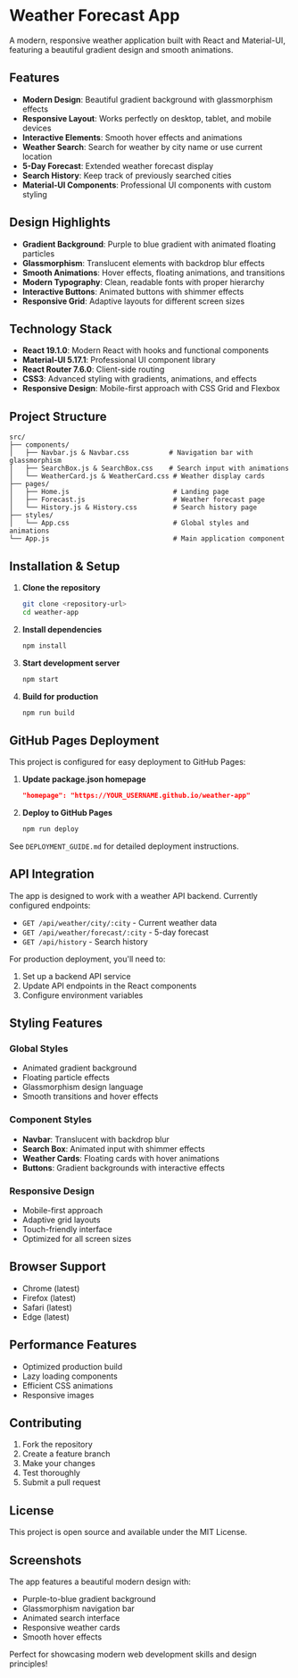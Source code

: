 # Weather Forecast App

A modern, responsive weather application built with React and Material-UI, featuring a beautiful gradient design and smooth animations.

## Features

- **Modern Design**: Beautiful gradient background with glassmorphism effects
- **Responsive Layout**: Works perfectly on desktop, tablet, and mobile devices
- **Interactive Elements**: Smooth hover effects and animations
- **Weather Search**: Search for weather by city name or use current location
- **5-Day Forecast**: Extended weather forecast display
- **Search History**: Keep track of previously searched cities
- **Material-UI Components**: Professional UI components with custom styling

## Design Highlights

- **Gradient Background**: Purple to blue gradient with animated floating particles
- **Glassmorphism**: Translucent elements with backdrop blur effects
- **Smooth Animations**: Hover effects, floating animations, and transitions
- **Modern Typography**: Clean, readable fonts with proper hierarchy
- **Interactive Buttons**: Animated buttons with shimmer effects
- **Responsive Grid**: Adaptive layouts for different screen sizes

## Technology Stack

- **React 19.1.0**: Modern React with hooks and functional components
- **Material-UI 5.17.1**: Professional UI component library
- **React Router 7.6.0**: Client-side routing
- **CSS3**: Advanced styling with gradients, animations, and effects
- **Responsive Design**: Mobile-first approach with CSS Grid and Flexbox

## Project Structure

```
src/
├── components/
│   ├── Navbar.js & Navbar.css          # Navigation bar with glassmorphism
│   ├── SearchBox.js & SearchBox.css    # Search input with animations
│   └── WeatherCard.js & WeatherCard.css # Weather display cards
├── pages/
│   ├── Home.js                          # Landing page
│   ├── Forecast.js                      # Weather forecast page
│   └── History.js & History.css         # Search history page
├── styles/
│   └── App.css                          # Global styles and animations
└── App.js                               # Main application component
```

## Installation & Setup

1. **Clone the repository**
   ```bash
   git clone <repository-url>
   cd weather-app
   ```

2. **Install dependencies**
   ```bash
   npm install
   ```

3. **Start development server**
   ```bash
   npm start
   ```

4. **Build for production**
   ```bash
   npm run build
   ```

## GitHub Pages Deployment

This project is configured for easy deployment to GitHub Pages:

1. **Update package.json homepage**
   ```json
   "homepage": "https://YOUR_USERNAME.github.io/weather-app"
   ```

2. **Deploy to GitHub Pages**
   ```bash
   npm run deploy
   ```

See `DEPLOYMENT_GUIDE.md` for detailed deployment instructions.

## API Integration

The app is designed to work with a weather API backend. Currently configured endpoints:

- `GET /api/weather/city/:city` - Current weather data
- `GET /api/weather/forecast/:city` - 5-day forecast
- `GET /api/history` - Search history

For production deployment, you'll need to:
1. Set up a backend API service
2. Update API endpoints in the React components
3. Configure environment variables

## Styling Features

### Global Styles
- Animated gradient background
- Floating particle effects
- Glassmorphism design language
- Smooth transitions and hover effects

### Component Styles
- **Navbar**: Translucent with backdrop blur
- **Search Box**: Animated input with shimmer effects
- **Weather Cards**: Floating cards with hover animations
- **Buttons**: Gradient backgrounds with interactive effects

### Responsive Design
- Mobile-first approach
- Adaptive grid layouts
- Touch-friendly interface
- Optimized for all screen sizes

## Browser Support

- Chrome (latest)
- Firefox (latest)
- Safari (latest)
- Edge (latest)

## Performance Features

- Optimized production build
- Lazy loading components
- Efficient CSS animations
- Responsive images

## Contributing

1. Fork the repository
2. Create a feature branch
3. Make your changes
4. Test thoroughly
5. Submit a pull request

## License

This project is open source and available under the MIT License.

## Screenshots

The app features a beautiful modern design with:
- Purple-to-blue gradient background
- Glassmorphism navigation bar
- Animated search interface
- Responsive weather cards
- Smooth hover effects

Perfect for showcasing modern web development skills and design principles!


